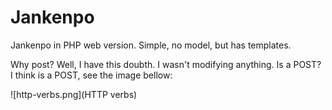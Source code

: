 # Jankenpo

Jankenpo in PHP web version. Simple, no model, but has templates.

Why post? Well, I have this doubth. I wasn't modifying anything. Is a POST? I think is a POST, see the image bellow:

![http-verbs.png](HTTP verbs)
